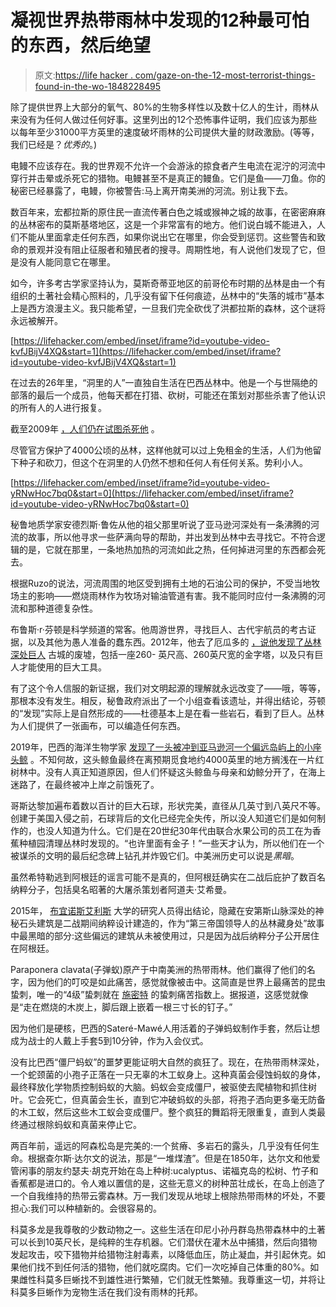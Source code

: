 # 凝视世界热带雨林中发现的12种最可怕的东西，然后绝望

> 原文:[https://life hacker . com/gaze-on-the-12-most-terrorist-things-found-in-the-wo-1848228495](https://lifehacker.com/gaze-upon-the-12-most-terrifying-things-found-in-the-wo-1848228495)

除了提供世界上大部分的氧气、80%的生物多样性以及数十亿人的生计，雨林从来没有为任何人做过任何好事。这里列出的12个恐怖事件证明，我们应该为那些以每年至少31000平方英里的速度破坏雨林的公司提供大量的财政激励。(等等，我们已经是？*优秀的*。)

电鳗不应该存在。我的世界观不允许一个会游泳的掠食者产生电流在泥泞的河流中穿行并击晕或杀死它的猎物。电鳗甚至不是真正的鳗鱼。它们是鱼——刀鱼。你的秘密已经暴露了，电鳗，你被警告:马上离开南美洲的河流。别让我下去。

数百年来，宏都拉斯的原住民一直流传著白色之城或猴神之城的故事，在密密麻麻的丛林密布的莫斯基塔地区，这是一个非常富有的地方。他们说白城不能进入，人们不能从里面拿走任何东西，如果你说出它在哪里，你会受到惩罚。这些警告和致命的景观并没有阻止征服者和殖民者的搜寻。周期性地，有人说他们发现了它，但是没有人能同意它在哪里。

如今，许多考古学家坚持认为，莫斯奇蒂亚地区的前哥伦布时期的丛林是由一个有组织的土著社会精心照料的，几乎没有留下任何痕迹，丛林中的“失落的城市”基本上是西方浪漫主义。我只能希望，一旦我们完全砍伐了洪都拉斯的森林，这个谜将永远被解开。

 [https://lifehacker.com/embed/inset/iframe?id=youtube-video-kvfJBijV4XQ&start=1](https://lifehacker.com/embed/inset/iframe?id=youtube-video-kvfJBijV4XQ&start=1) 

在过去的26年里，“洞里的人”一直独自生活在巴西丛林中。他是一个与世隔绝的部落的最后一个成员，他每天都在打猎、砍树，可能还在策划对那些杀害了他认识的所有人的人进行报复。

截至2009年 [，人们仍在试图杀死他](https://www.theguardian.com/world/2009/dec/09/amazon-man-in-hole-attacked) 。

尽管官方保护了4000公顷的丛林，这样他就可以过上免租金的生活，人们为他留下种子和砍刀，但这个在洞里的人仍然不想和任何人有任何关系。势利小人。

 [https://lifehacker.com/embed/inset/iframe?id=youtube-video-yRNwHoc7bq0&start=0](https://lifehacker.com/embed/inset/iframe?id=youtube-video-yRNwHoc7bq0&start=0) 

秘鲁地质学家安德烈斯·鲁佐从他的祖父那里听说了亚马逊河深处有一条沸腾的河流的故事，所以他寻求一些萨满向导的帮助，并出发到丛林中去寻找它。不符合逻辑的是，它就在那里，一条地热加热的河流如此之热，任何掉进河里的东西都会死去。

根据Ruzo的说法，河流周围的地区受到拥有土地的石油公司的保护，不受当地牧场主的影响——燃烧雨林作为牧场对输油管道有害。我不能同时应付一条沸腾的河流和那种道德复杂性。

布鲁斯·r·芬顿是科学频道的常客。他周游世界，寻找巨人、古代宇航员的考古证据，以及其他为愚人准备的蠢东西。2012年，他去了厄瓜多的 [，说他发现了丛林深处巨人](https://www.ancient-origins.net/news-history-archaeology/update-lost-city-giants-001139) 古城的废墟，包括一座260- 英尺高、260英尺宽的金字塔，以及只有巨人才能使用的巨大工具。

有了这个令人信服的新证据，我们对文明起源的理解就永远改变了——哦，等等，那根本没有发生。相反，秘鲁政府派出了一个小组查看该遗址，并得出结论，芬顿的“发现”实际上是自然形成的——杜德基本上是在看一些岩石，看到了巨人。丛林为人们提供了一张画布，可以编造任何东西。

2019年，巴西的海洋生物学家 [发现了一头被冲到亚马逊河一个偏远岛屿上的小座头鲸](https://www.cnn.com/2019/02/26/world/dead-humpback-whale-brazil-trnd/index.html#:~:text=When%20local%20fishermen%20were%20walking,research%20group%20Bicho%20D'agua.) 。不知何故，这头鲸鱼最终在离预期觅食地约4000英里的地方搁浅在一片红树林中。没有人真正知道原因，但人们怀疑这头鲸鱼与母亲和幼鲸分开了，在海上迷路了，在最终被冲上岸之前饿死了。

哥斯达黎加遍布着数以百计的巨大石球，形状完美，直径从几英寸到八英尺不等。创建于美国入侵之前，石球背后的文化已经完全失传，所以没人知道它们是如何制作的，也没人知道为什么。它们是在20世纪30年代由联合水果公司的员工在为香蕉种植园清理丛林时发现的。“也许里面有金子！”一些天才认为，所以他们在一个被谋杀的文明的最后纪念碑上钻孔并炸毁它们。中美洲历史可以说是*黑暗*。

虽然希特勒逃到阿根廷的谣言可能不是真的，但阿根廷确实在二战后庇护了数百名纳粹分子，包括臭名昭著的大屠杀策划者阿道夫·艾希曼。

2015年， [布宜诺斯艾利斯](https://www.washingtonpost.com/news/morning-mix/wp/2015/03/23/secret-nazi-lair-believed-found-in-remote-argentine-jungle/) 大学的研究人员得出结论，隐藏在安第斯山脉深处的神秘石头建筑是二战期间纳粹设计建造的，作为“第三帝国领导人的丛林藏身处”故事中最黑暗的部分:这些偏远的建筑从未被使用过，只是因为战后纳粹分子公开居住在阿根廷。

Paraponera clavata(子弹蚁)原产于中南美洲的热带雨林。他们赢得了他们的名字，因为他们的叮咬是如此痛苦，感觉就像被击中。这简直是世界上最痛苦的昆虫蛰刺，唯一的“4级”蛰刺就在 [施密特](https://en.wikipedia.org/wiki/Schmidt_sting_pain_index#Pain_Level_4) 的蛰刺痛苦指数上。据报道，这感觉就像是“走在燃烧的木炭上，脚后跟上嵌着一根三寸长的钉子。”

因为他们是硬核，巴西的Sateré-Mawé人用活着的子弹蚂蚁制作手套，然后让想成为战士的人戴上手套5到10分钟，作为入会仪式。

没有比巴西“僵尸蚂蚁”的噩梦更能证明大自然的疯狂了。现在，在热带雨林深处，一个蛇颈菌的小孢子正落在一只无辜的木工蚁身上。这种真菌会侵蚀蚂蚁的身体，最终释放化学物质控制蚂蚁的大脑。蚂蚁会变成僵尸，被驱使去爬植物和抓住树叶。它会死亡，但真菌会生长，直到它冲破蚂蚁的头部，将孢子洒向更多毫无防备的木工蚁，然后这些木工蚁会变成僵尸。整个疯狂的舞蹈将无限重复，直到人类最终通过根除蚂蚁和真菌来停止它。

两百年前，遥远的阿森松岛是完美的:一个贫瘠、多岩石的露头，几乎没有任何生命。根据查尔斯·达尔文的说法，那是“一堆煤渣”。但是在1850年，达尔文和他爱管闲事的朋友约瑟夫·胡克开始在岛上种树:ucalyptus、诺福克岛的松树、竹子和香蕉都是进口的。令人难以置信的是，这些无意义的树种茁壮成长，在岛上创造了一个自我维持的热带云雾森林。万一我们发现从地球上根除热带雨林的坏处，不要担心:我们可以种植新的。会很容易的。

科莫多龙是我尊敬的少数动物之一。这些生活在印尼小孙丹群岛热带森林中的土著可以长到10英尺长，是纯粹的生存机器。它们潜伏在灌木丛中捕猎，然后向猎物发起攻击，咬下猎物并给猎物注射毒素，以降低血压，防止凝血，并引起休克。如果他们找不到任何活的猎物，他们就吃腐肉。它们一次吃掉自己体重的80%。如果雌性科莫多巨蜥找不到雄性进行繁殖，它们就无性繁殖。我尊重这一切，并将让科莫多巨蜥作为宠物生活在我们没有雨林的托邦。